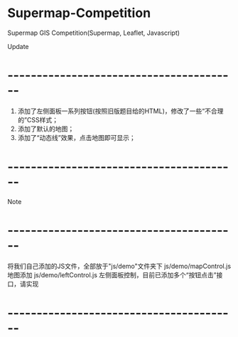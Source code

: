 # Supermap-Competition
Supermap GIS Competition(Supermap, Leaflet, Javascript)

Update
# ----------------------------------------
1.  添加了左侧面板一系列按钮(按照旧版题目给的HTML)，修改了一些“不合理的”CSS样式；
2.  添加了默认的地图；
3.  添加了“动态线”效果，点击地图即可显示；
# ----------------------------------------

Note
# ----------------------------------------
将我们自己添加的JS文件，全部放于"js/demo"文件夹下
js/demo/mapControl.js   地图添加
js/demo/leftControl.js  左侧面板控制，目前已添加多个“按钮点击”接口，请实现
# ----------------------------------------
